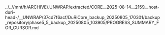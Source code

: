 ../..//mnt/h/ARCHIVE/.UNWRAP/extracted/CORE__2025-08-14__2159__host-duri-head-/__UNWRAP/37cd7f6acf/DuRiCore_backup_20250805_170301/backup_repository/phase5_5_backup_20250805_103905/PROGRESS_SUMMARY_FOR_CURSOR.md
